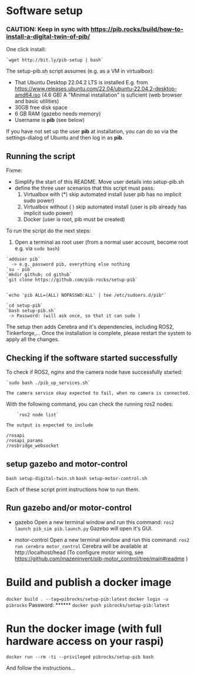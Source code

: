 # Software setup

### CAUTION: Keep in sync with https://pib.rocks/build/how-to-install-a-digital-twin-of-pib/

One click install: 

	`wget http://bit.ly/pib-setup | bash`

The setup-pib.sh script assumes (e.g. as a VM in virtualbox): 
- That Ubuntu Desktop 22.04.2 LTS is installed
  E.g. from https://www.releases.ubuntu.com/22.04/ubuntu-22.04.2-desktop-amd64.iso	(4.6 GB)
  A "Minimal installation" is suficient (web browser and basic utilities)
- 30GB free disk space
- 6 GB RAM  (gazebo needs memory)
- Username is **pib** (see below)

If you have not set up the user **pib** at installation, you can do so via the settings-dialog of Ubuntu and then log in as **pib**.

## Running the script


Fixme: 
- Simplify the start of this README. Move user details into setup-pib.sh
- define the three user scenarios that this script must pass:
  1) Virtualbox with (*) skip automated install (user pib has no implicit sudo power)
  2) Virtualbox without ( ) skip automated install (user is pib already has implicit sudo power)
  3) Docker (user is root, pib must be created)

To run the script do the next steps:

1. Open a terminal as root user (from a normal user account, become root e.g. via `sudo bash`)
```
`adduser pib`
  -> e.g. password pib, everything else nothing
`su - pib`
`mkdir github; cd github`
`git clone https://github.com/pib-rocks/setup-pib`


`echo 'pib ALL=(ALL) NOPASSWD:ALL' | tee /etc/sudoers.d/pib"`

`cd setup-pib`
`bash setup-pib.sh`
 -> Password: (will ask once, so that it can sudo )

```

The setup then adds Cerebra and it's dependencies, including ROS2, Tinkerforge,...
Once the installation is complete, please restart the system to apply all the changes.

## Checking if the software started successfully

To check if ROS2, nginx and the camera node have successfully started:

	`sudo bash ./pib_up_services.sh`
	
	The camera service okay expected to fail, when no camera is connected.

With the following command, you can check the running ros2 nodes:

        `ros2 node list`

	The output is expected to include

	/rosapi
	/rosapi_params
	/rosbridge_websocket

## setup gazebo and motor-control

`bash setup-digital-twin.sh`
`bash setup-motor-control.sh`

Each of these script print instructions how to run them.

## Run gazebo and/or motor-control

* gazebo
  Open a new terminal window and run this command: `ros2 launch pib_sim pib.launch.py`
  Gazebo will open it's GUI.

* motor-control
  Open a new terminal window and run this command: `ros2 run cerebra motor_control`
  Cerebra will be available at http://localhost/head
  (To configure motor wiring, see https://github.com/mazeninvent/pib-motor_control/tree/main#readme )

# Build and publish a docker image

`docker build . --tag=pibrocks/setup-pib:latest`
`docker login -u pibrocks`
 Password: ******
`docker push pibrocks/setup-pib:latest`

# Run the docker image (with full hardware access on your raspi)

`docker run --rm -ti --privileged pibrocks/setup-pib bash`

And follow the instructions...

